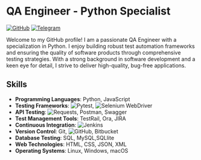 # QA Engineer - Python Specialist

[![GitHub](https://img.shields.io/badge/GitHub-Follow-green.svg)](https://github.com/vladimirqw1221)
[![Telegram](https://img.shields.io/badge/Telegram-Connect-blue.svg)](https://t.me/valdimirshe)

Welcome to my GitHub profile! I am a passionate QA Engineer with a specialization in Python. I enjoy building robust test automation frameworks and ensuring the quality of software products through comprehensive testing strategies. With a strong background in software development and a keen eye for detail, I strive to deliver high-quality, bug-free applications.

## Skills

- **Programming Languages**: Python, JavaScript
- **Testing Frameworks**: ![Pytest](https://img.shields.io/badge/Pytest-%E2%9C%94-336791.svg), ![Selenium WebDriver](https://img.shields.io/badge/Selenium%20WebDriver-%E2%9C%94-43B02A.svg)
- **API Testing**: ![Requests](https://img.shields.io/badge/Requests-%E2%9C%94-FF5733.svg), Postman, Swagger
- **Test Management Tools**: TestRail, Ora, JIRA
- **Continuous Integration**: ![Jenkins](https://img.shields.io/badge/Jenkins-%E2%9C%94-D24939.svg)
- **Version Control**: Git,
 ![GitHub](https://img.shields.io/badge/GitHub-%E2%9C%94-181717.svg), Bitbucket
- **Database Testing**: SQL, MySQL,SQLlite
- **Web Technologies**: HTML, CSS, JSON, XML
- **Operating Systems**: Linux, Windows, macOS

<!--
**vladimirqw1221/vladimirqw1221** is a ✨ _special_ ✨ repository because its `README.md` (this file) appears on your GitHub profile.

Here are some ideas to get you started:

- 🔭 I’m currently working on ...
- 🌱 I’m currently learning ...
- 👯 I’m looking to collaborate on ...
- 🤔 I’m looking for help with ...
- 💬 Ask me about ...
- 📫 How to reach me: ...
- 😄 Pronouns: ...
- ⚡ Fun fact: ...
-->
